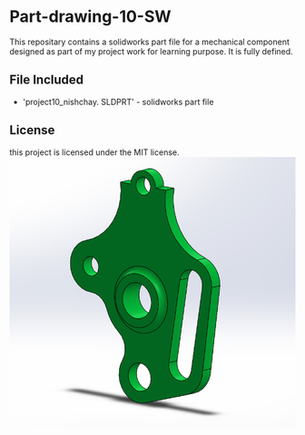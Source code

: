 # Part-drawing-10-SW
This repositary contains a solidworks part file for a mechanical component designed as part of my project work for learning purpose. It is fully defined.
## File Included
- 'project10_nishchay.  SLDPRT' -
solidworks part file
## License
this project is licensed under the MIT license.
![Part Drawing Preview](part10.png)
